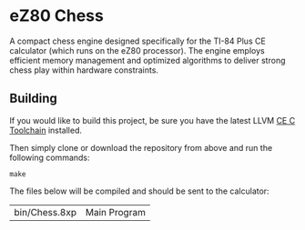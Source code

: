 # eZ80 Chess

A compact chess engine designed specifically for the TI-84 Plus CE calculator (which runs on the eZ80 processor). The engine employs efficient memory management and optimized algorithms to deliver strong chess play within hardware constraints.

## Building

If you would like to build this project, be sure you have the latest LLVM [CE C Toolchain](https://github.com/CE-Programming/toolchain/releases/latest) installed.

Then simply clone or download the repository from above and run the following commands:

```
make
```

The files below will be compiled and should be sent to the calculator:

|                 |              |
| --------------- | ------------ |
| bin/Chess.8xp   | Main Program |